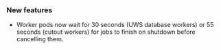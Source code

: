 ### New features

- Worker pods now wait for 30 seconds (UWS database workers) or 55 seconds (cutout workers) for jobs to finish on shutdown before cancelling them.
